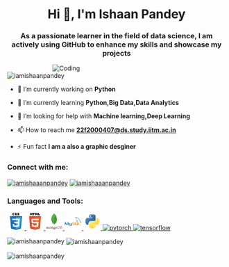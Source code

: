 <h1 align="center">Hi 👋, I'm Ishaan Pandey</h1>
<h3 align="center">As a passionate learner in the field of data science, I am actively using GitHub to enhance my skills and showcase my projects</h3>
<img align="right" alt="Coding" width="400" src="https://media.istockphoto.com/id/1325034866/vector/data-analysis-vector-illustration-with-young-woman-sitting-in-front-of-big-computer-monitor.jpg?s=612x612&w=0&k=20&c=n5-pe8pgPfPMcRpOL8bpy6mcx-LHrxLs2sYX1vJ9smM=">
<p align="left"> <img src="https://komarev.com/ghpvc/?username=iamishaanpandey&label=Profile%20views&color=0e75b6&style=flat" alt="iamishaanpandey" /> </p>

- 🔭 I’m currently working on **Python**

- 🌱 I’m currently learning **Python,Big Data,Data Analytics**

- 🤝 I’m looking for help with **Machine learning,Deep Learning**

- 📫 How to reach me **22f2000407@ds.study.iitm.ac.in**

- ⚡ Fun fact **I am a also a graphic desginer**

<h3 align="left">Connect with me:</h3>
<p align="left">
<a href="https://linkedin.com/in/iamishaaanpandey" target="blank"><img align="center" src="https://raw.githubusercontent.com/rahuldkjain/github-profile-readme-generator/master/src/images/icons/Social/linked-in-alt.svg" alt="iamishaaanpandey" height="30" width="40" /></a>
<a href="https://instagram.com/iamishaaanpandey" target="blank"><img align="center" src="https://raw.githubusercontent.com/rahuldkjain/github-profile-readme-generator/master/src/images/icons/Social/instagram.svg" alt="iamishaaanpandey" height="30" width="40" /></a>
</p>

<h3 align="left">Languages and Tools:</h3>
<p align="left"> <a href="https://www.w3schools.com/css/" target="_blank" rel="noreferrer"> <img src="https://raw.githubusercontent.com/devicons/devicon/master/icons/css3/css3-original-wordmark.svg" alt="css3" width="40" height="40"/> </a> <a href="https://www.w3.org/html/" target="_blank" rel="noreferrer"> <img src="https://raw.githubusercontent.com/devicons/devicon/master/icons/html5/html5-original-wordmark.svg" alt="html5" width="40" height="40"/> </a> <a href="https://www.mongodb.com/" target="_blank" rel="noreferrer"> <img src="https://raw.githubusercontent.com/devicons/devicon/master/icons/mongodb/mongodb-original-wordmark.svg" alt="mongodb" width="40" height="40"/> </a> <a href="https://www.mysql.com/" target="_blank" rel="noreferrer"> <img src="https://raw.githubusercontent.com/devicons/devicon/master/icons/mysql/mysql-original-wordmark.svg" alt="mysql" width="40" height="40"/> </a> <a href="https://www.python.org" target="_blank" rel="noreferrer"> <img src="https://raw.githubusercontent.com/devicons/devicon/master/icons/python/python-original.svg" alt="python" width="40" height="40"/> </a> <a href="https://pytorch.org/" target="_blank" rel="noreferrer"> <img src="https://www.vectorlogo.zone/logos/pytorch/pytorch-icon.svg" alt="pytorch" width="40" height="40"/> </a> <a href="https://www.tensorflow.org" target="_blank" rel="noreferrer"> <img src="https://www.vectorlogo.zone/logos/tensorflow/tensorflow-icon.svg" alt="tensorflow" width="40" height="40"/> </a> </p>

<p><img align="left" src="https://github-readme-stats.vercel.app/api/top-langs?username=iamishaanpandey&show_icons=true&locale=en&layout=compact" alt="iamishaanpandey" /></p>

<p>&nbsp;<img align="center" src="https://github-readme-stats.vercel.app/api?username=iamishaanpandey&show_icons=true&locale=en" alt="iamishaanpandey" /></p>

<p><img align="center" src="https://github-readme-streak-stats.herokuapp.com/?user=iamishaanpandey&" alt="iamishaanpandey" /></p>
